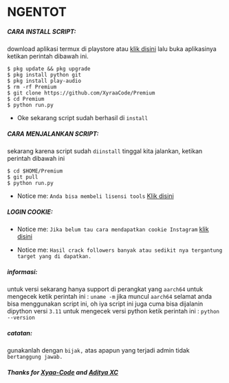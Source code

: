 # NGENTOT

<h5 align="left">CARA INSTALL SCRIPT:</h5>

download aplikasi termux di playstore atau <a href="https://f-droid.org/en/packages/com.termux/">klik disini</a> lalu buka aplikasinya ketikan perintah dibawah ini.


    $ pkg update && pkg upgrade
    $ pkg install python git
    $ pkg install play-audio
    $ rm -rf Premium
    $ git clone https://github.com/XyraaCode/Premium
    $ cd Premium
    $ python run.py

- Oke sekarang script sudah berhasil di ```install```

<h5 align="left">CARA MENJALANKAN SCRIPT:</h5>

sekarang karena script sudah ```diinstall``` tinggal kita jalankan, ketikan perintah dibawah ini


    $ cd $HOME/Premium
    $ git pull
    $ python run.py


- Notice me: ```Anda bisa membeli lisensi tools``` <a href="https://wa.me/+6281221523195">Klik disini</a>

<h5 align="left">LOGIN COOKIE:</h5>

- Notice me: ```Jika belum tau cara mendapatkan cookie Instagram``` <a href="https://youtu.be/VrGZdY5L19k">klik disini</a>


- Notice me: ```Hasil crack followers banyak atau sedikit nya tergantung target yang di dapatkan.```

<h5 align="left">informasi:</h5>

untuk versi sekarang hanya support di perangkat yang ```aarch64``` untuk mengecek ketik perintah ini : ```uname -m``` jika muncul ```aarch64``` selamat anda bisa menggunakan script ini, oh iya script ini juga cuma bisa dijalanin dipython versi ```3.11``` untuk mengecek versi python ketik perintah ini : ```python --version```

<h5 align="left">catatan:</h5>

gunakanlah dengan ```bijak,``` atas apapun yang terjadi admin tidak ```bertanggung jawab.```

<h5 align="left">Thanks for <a href="https://github.com/Xyaa-Code">Xyaa-Code</a> and <a href="https://github.com/AdtyaXC">Aditya XC</a></h5>
